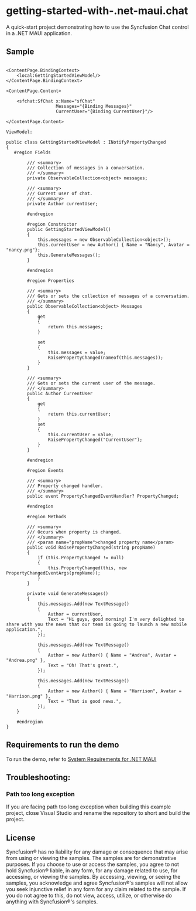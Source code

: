 # getting-started-with-.net-maui.chat
A quick-start project demonstrating how to use the Syncfusion Chat control in a .NET MAUI application.

## Sample

```xaml

<ContentPage.BindingContext>
    <local:GettingStartedViewModel/>
</ContentPage.BindingContext>

<ContentPage.Content>
       
    <sfchat:SfChat x:Name="sfChat"
                   Messages="{Binding Messages}"
                   CurrentUser="{Binding CurrentUser}"/>
       
</ContentPage.Content>

ViewModel:

public class GettingStartedViewModel : INotifyPropertyChanged
{
   #region Fields

        /// <summary>
        /// Collection of messages in a conversation.
        /// </summary>
        private ObservableCollection<object> messages;

        /// <summary>
        /// Current user of chat.
        /// </summary>
        private Author currentUser;

        #endregion

        #region Constructor
        public GettingStartedViewModel()
        {
            this.messages = new ObservableCollection<object>();
            this.currentUser = new Author() { Name = "Nancy", Avatar = "nancy.png"};
            this.GenerateMessages();
        }

        #endregion

        #region Properties

        /// <summary>
        /// Gets or sets the collection of messages of a conversation.
        /// </summary>
        public ObservableCollection<object> Messages
        {
            get
            {
                return this.messages;
            }

            set
            {
                this.messages = value;
                RaisePropertyChanged(nameof(this.messages));    
            }
        }

        /// <summary>
        /// Gets or sets the current user of the message.
        /// </summary>
        public Author CurrentUser
        {
            get
            {
                return this.currentUser;
            }
            set
            {
                this.currentUser = value;
                RaisePropertyChanged("CurrentUser");
            }
        }

        #endregion

        #region Events

        /// <summary>
        /// Property changed handler.
        /// </summary>
        public event PropertyChangedEventHandler? PropertyChanged;

        #endregion

        #region Methods

        /// <summary>
        /// Occurs when property is changed.
        /// </summary>
        /// <param name="propName">changed property name</param>
        public void RaisePropertyChanged(string propName)
        {
            if (this.PropertyChanged != null)
            {
                this.PropertyChanged(this, new PropertyChangedEventArgs(propName));
            }
        }

        private void GenerateMessages()
        {
            this.messages.Add(new TextMessage()
            {
                Author = currentUser,
                Text = "Hi guys, good morning! I'm very delighted to share with you the news that our team is going to launch a new mobile application.",
            });

            this.messages.Add(new TextMessage()
            {
                Author = new Author() { Name = "Andrea", Avatar = "Andrea.png" },
                Text = "Oh! That's great.",
            });

            this.messages.Add(new TextMessage()
            {
                Author = new Author() { Name = "Harrison", Avatar = "Harrison.png" },
                Text = "That is good news.",
            }); 
    }

    #endregion
}

```

## Requirements to run the demo

To run the demo, refer to [System Requirements for .NET MAUI](https://help.syncfusion.com/maui/system-requirements)

## Troubleshooting:
### Path too long exception

If you are facing path too long exception when building this example project, close Visual Studio and rename the repository to short and build the project.

## License

Syncfusion® has no liability for any damage or consequence that may arise from using or viewing the samples. The samples are for demonstrative purposes. If you choose to use or access the samples, you agree to not hold Syncfusion® liable, in any form, for any damage related to use, for accessing, or viewing the samples. By accessing, viewing, or seeing the samples, you acknowledge and agree Syncfusion®'s samples will not allow you seek injunctive relief in any form for any claim related to the sample. If you do not agree to this, do not view, access, utilize, or otherwise do anything with Syncfusion®'s samples.